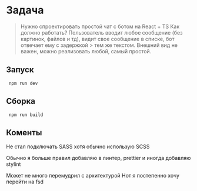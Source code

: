 # Задача

> Нужно спроектировать простой чат с ботом на React + TS
> Как должно работать?
> Пользователь вводит любое сообщение (без картинок, файлов и тд), видит свое сообщение в списке, бот отвечает ему с задержкой > тем же текстом.
> Внешний вид не важен, можно реализовать любой, самый простой.

## Запуск

` npm run dev`

## Сборка

` npm run build`

## Коменты

Не стал подключать SASS хотя обычно использую SCSS

Обычно я больше правил добавляю в линтер, prettier и иногда добавляю stylint

Может не много перемудрил с архитектурой
Нот я постепенно хочу перейти на fsd
